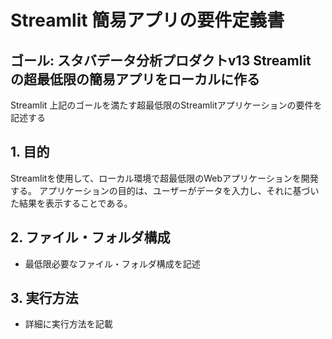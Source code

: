 # Streamlit 簡易アプリの要件定義書
## ゴール: スタバデータ分析プロダクトv13 Streamlit の超最低限の簡易アプリをローカルに作る
Streamlit 
上記のゴールを満たす超最低限のStreamlitアプリケーションの要件を記述する

## 1. 目的
Streamlitを使用して、ローカル環境で超最低限のWebアプリケーションを開発する。
アプリケーションの目的は、ユーザーがデータを入力し、それに基づいた結果を表示することである。

## 2. ファイル・フォルダ構成
- 最低限必要なファイル・フォルダ構成を記述

## 3. 実行方法
- 詳細に実行方法を記載